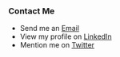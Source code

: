 ### Contact Me

- Send me an [Email](mailto:benjamin.franck@gmail.com)
- View my profile on [LinkedIn](https://ca.linkedin.com/in/benjamin-franck-b677b437)
- Mention me on [Twitter](https://www.twitter.com/bdfranck)
